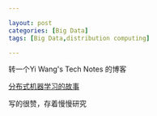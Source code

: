 ```yaml
---

layout: post
categories: [Big Data]
tags: [Big Data,distribution computing]

---
```


转一个Yi Wang's Tech Notes 的博客

[分布式机器学习的故事](http://cxwangyi.github.io/2014/01/20/distributed-machine-learning/)

写的很赞，存着慢慢研究